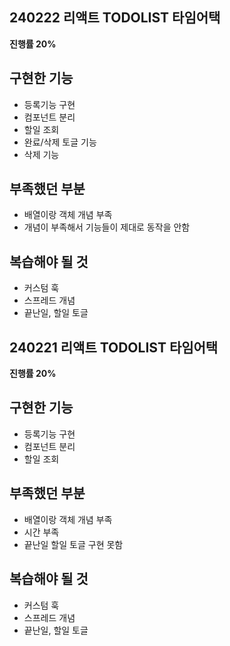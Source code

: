 ## 240222 리액트 TODOLIST 타임어택

**진행률 20%**

## 구현한 기능
- 등록기능 구현
- 컴포넌트 분리
- 할일 조회
- 완료/삭제 토글 기능
- 삭제 기능

## 부족했던 부분
- 배열이랑 객체 개념 부족
- 개념이 부족해서 기능들이 제대로 동작을 안함

## 복습해야 될 것
- 커스텀 훅
- 스프레드 개념
- 끝난일, 할일 토글


## 240221 리액트 TODOLIST 타임어택

**진행률 20%**

## 구현한 기능
- 등록기능 구현
- 컴포넌트 분리
- 할일 조회

## 부족했던 부분
- 배열이랑 객체 개념 부족
- 시간 부족
- 끝난일 할일 토글 구현 못함

## 복습해야 될 것
- 커스텀 훅
- 스프레드 개념
- 끝난일, 할일 토글
